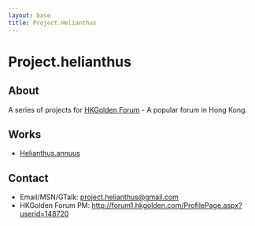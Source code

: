 ```yaml
---
layout: base
title: Project.Helianthus
---
```


Project.helianthus
==================

About
-----

A series of projects for [HKGolden Forum][] - A popular forum in Hong Kong.

[HKGolden Forum]: http://forum.hkgolden.com/

Works
-----

* [Helianthus.annuus](http://github.com/helianthus/Helianthus.annuus)

Contact
-------

* Email/MSN/GTalk: <project.helianthus@gmail.com>
* HKGolden Forum PM: <http://forum1.hkgolden.com/ProfilePage.aspx?userid=148720>
